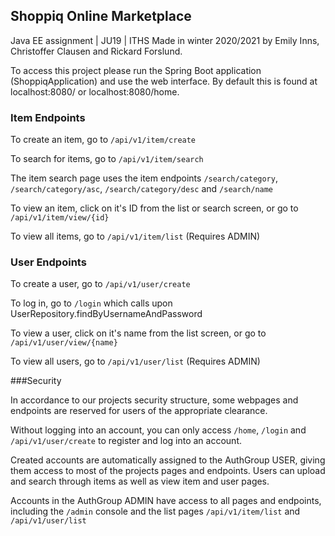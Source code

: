 ## Shoppiq Online Marketplace
Java EE assignment | JU19 | ITHS
Made in winter 2020/2021 by Emily Inns, Christoffer Clausen and Rickard Forslund.

To access this project please run the Spring Boot application (ShoppiqApplication) and use the web interface. 
By default this is found at localhost:8080/ or localhost:8080/home.

### Item Endpoints

To create an item, go to `/api/v1/item/create`

To search for items, go to `/api/v1/item/search`

The item search page uses the item endpoints `/search/category`, `/search/category/asc`, `/search/category/desc` and `/search/name`

To view an item, click on it's ID from the list or search screen, or go to `/api/v1/item/view/{id}`

To view all items, go to `/api/v1/item/list` (Requires ADMIN)

### User Endpoints
To create a user, go to `/api/v1/user/create`

To log in, go to `/login` which calls upon UserRepository.findByUsernameAndPassword

To view a user, click on it's name from the list screen, or go to `/api/v1/user/view/{name}`

To view all users, go to `/api/v1/user/list` (Requires ADMIN)

###Security

In accordance to our projects security structure, some webpages and endpoints are reserved for users of the appropriate clearance.

Without logging into an account, you can only access `/home`, `/login` and `/api/v1/user/create` to register and log into an account.

Created accounts are automatically assigned to the AuthGroup USER, giving them access to most of the projects pages and endpoints. Users can
upload and search through items as well as view item and user pages.

Accounts in the AuthGroup ADMIN have access to all pages and endpoints, including the `/admin` console and the list pages `/api/v1/item/list` and `/api/v1/user/list`